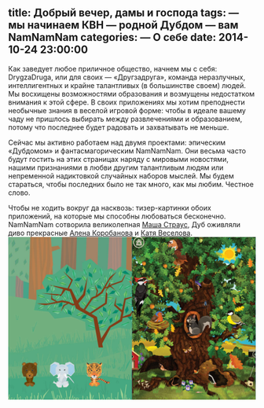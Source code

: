 title: Добрый вечер, дамы и господа
tags: 
— мы начинаем КВН
— родной Дубдом
— вам NamNamNam
categories:
— О себе
date:  2014-10-24 23:00:00
---
Как заведует любое приличное общество, начнем мы с себя: DrygzaDruga, или для своих — «Другзадруга», команда неразлучных, интеллигентных и крайне талантливых (в большинстве своем) людей. Мы восхищены возможностями образования и возмущены недостатком внимания к этой сфере. В своих приложениях мы хотим преподнести необычные знания в веселой игровой форме: чтобы в идеале вашему чаду не пришлось выбирать между развлечениями и образованием, потому что последнее будет радовать и захватывать не меньше.

Сейчас мы активно работаем над двумя проектами: эпическим «Дубдомом» и фантасмагорическим NamNamNam. Они весьма часто будут гостить на этих страницах наряду с мировыми новостями, нашими признаниями в любви другим талантливым людям или непременной надиктовкой случайных наборов мыслей. Мы будем стараться, чтобы последних было не так много, как мы любим. Честное слово.

Чтобы не ходить вокруг да насквозь: тизер-картинки обоих приложений, на которые мы способны любоваться бесконечно. NamNamNam сотворила великолепная [Маша Страус](http://mashastraus.com/), Дуб оживляли диво прекрасные [Алена Коробанова](https://www.facebook.com/profile.php?id=100000714355802&fref=ts) и [Катя Веселова](https://www.facebook.com/clawkate?fref=ts).
![](../images/post_1.jpg)
